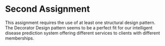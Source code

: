 # Second Assignment

This assignment requires the use of at least one structural design pattern. The Decorator Design pattern seems to be a perfect fit for our intelligent disease prediction system
offering different services to clients with different memberships.
